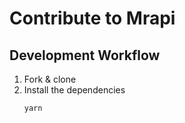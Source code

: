 # Contribute to Mrapi

## Development Workflow

1. Fork & clone
2. Install the dependencies
   ```bash
   yarn
   ```
